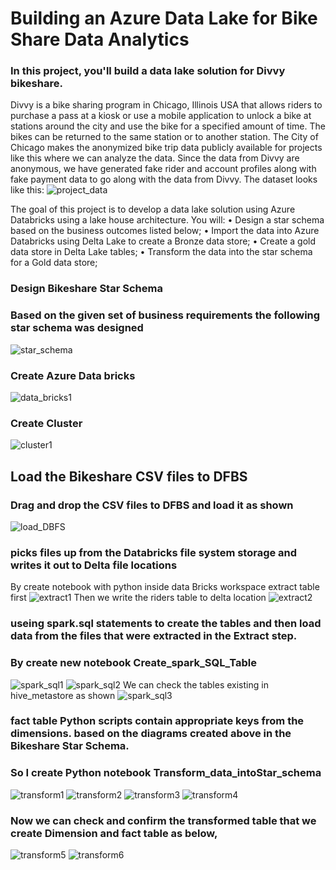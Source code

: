 # Building an Azure Data Lake for Bike Share Data Analytics

### In this project, you'll build a data lake solution for Divvy bikeshare.
Divvy is a bike sharing program in Chicago, Illinois USA that allows riders to purchase a pass at a kiosk or use a mobile application to unlock a bike at stations around the city and use the bike for a specified amount of time. The bikes can be returned to the same station or to another station. The City of Chicago makes the anonymized bike trip data publicly available for projects like this where we can analyze the data.
Since the data from Divvy are anonymous, we have generated fake rider and account profiles along with fake payment data to go along with the data from Divvy. The dataset looks like this:
![project_data](Screen_shots/project_data.png "project_data")

The goal of this project is to develop a data lake solution using Azure Databricks using a lake house architecture. You will:
•	Design a star schema based on the business outcomes listed below;
•	Import the data into Azure Databricks using Delta Lake to create a Bronze data store;
•	Create a gold data store in Delta Lake tables;
•	Transform the data into the star schema for a Gold data store;
### Design Bikeshare Star Schema
### Based on the given set of business requirements the following star schema was designed
![star_schema](Screen_shots/star_schema.png "star_schema")

### Create Azure Data bricks
![data_bricks1](Screen_shots/data_bricks1.png "data_bricks1")

### Create Cluster
![cluster1](Screen_shots/cluster1.png "cluster1")

## Load the Bikeshare CSV files to DFBS 
### Drag and drop the CSV files to DFBS and load it as shown 
![ load_DBFS](Screen_shots/load_DBFS.png "load_DBFS")

### picks files up from the Databricks file system storage and writes it out to Delta file locations
By create notebook with python inside data Bricks workspace extract table first
![ extract1](Screen_shots/extract1.png "extract1")
Then we write the riders table to delta location 
![ extract2](Screen_shots/extract2.png " extract2")

### useing spark.sql statements to create the tables and then load data from the files that were extracted in the Extract step.
### By create new notebook Create_spark_SQL_Table

![ spark_sql1]( Screen_shots/spark_sql1.png " spark_sql1")
![ spark_sql2]( Screen_shots/spark_sql1.png " spark_sql2")
We can check the tables existing in hive_metastore as shown
![ spark_sql3]( Screen_shots/spark_sql3.png " spark_sql3")

### fact table Python scripts contain appropriate keys from the dimensions. based on the diagrams created above in the Bikeshare Star Schema.
### So I create Python notebook Transform_data_intoStar_schema
![ transform1]( Screen_shots/transform1.png " transform1")
![ transform2]( Screen_shots/transform2.png " transform2")
![ transform3]( Screen_shots/transform3.png " transform3")
![ transform4]( Screen_shots/transform4.png " transform4")

### Now we can check and confirm the transformed  table that we create Dimension and fact table as below,
![ transform5]( Screen_shots/transform5.png " transform5")
![ transform6]( Screen_shots/transform6.png " transform6")
